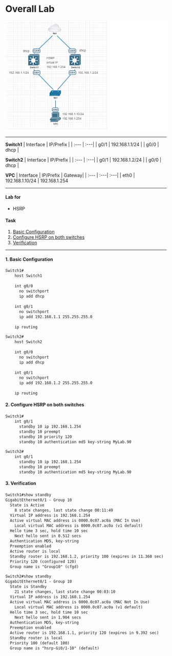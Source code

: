 # Overall Lab


![](./Images/hsrp.png "hsrp")

---
**Switch1**
| Interface | IP/Prefix |
| :--- | :---|
| g0/1 | 192.168.1.1/24 |
| g0/0 | dhcp |

**Switch2**
| Interface | IP/Prefix | 
| :--- | :---| 
| g0/1 | 192.168.1.2/24 |
| g0/0 | dhcp |

**VPC**
| Interface | IP/Prefix | Gateway|
| :--- | :---| :---|
| eth0 | 192.168.1.10/24 | 192.168.1.254

---
#### Lab for
- HSRP

#### Task

1. [Basic Configuration](#1-basic-configuration)
2. [Configure HSRP on both switches](#2-configure-hsrp-on-both-switches)
3. [Verification](#3-verification)
---

#### 1. Basic Configuration

```
Switch1# 
    host Switch1

    int g0/0
      no switchport
      ip add dhcp

    int g0/1
      no switchport
      ip add 192.168.1.1 255.255.255.0

    ip routing
```

```
Switch2# 
    host Switch2

    int g0/0
      no switchport
      ip add dhcp

    int g0/1
      no switchport
      ip add 192.168.1.2 255.255.255.0

    ip routing
```

#### 2. Configure HSRP on both switches
```
Switch1# 
    int g0/1
      standby 10 ip 192.168.1.254
      standby 10 preempt
      standby 10 priority 120
      standby 10 authentication md5 key-string MyLab.90
```

```
Switch2# 
    int g0/1
      standby 10 ip 192.168.1.254
      standby 10 preempt
      standby 10 authentication md5 key-string MyLab.90
```
#### 3. Verification

```shell
Switch1#show standby
GigabitEthernet0/1 - Group 10
  State is Active
    8 state changes, last state change 00:11:49
  Virtual IP address is 192.168.1.254
  Active virtual MAC address is 0000.0c07.ac0a (MAC In Use)
    Local virtual MAC address is 0000.0c07.ac0a (v1 default)
  Hello time 3 sec, hold time 10 sec
    Next hello sent in 0.512 secs
  Authentication MD5, key-string
  Preemption enabled
  Active router is local
  Standby router is 192.168.1.2, priority 100 (expires in 11.360 sec)
  Priority 120 (configured 120)
  Group name is "Group10" (cfgd)
  ```


```shell
Switch2#show standby
GigabitEthernet0/1 - Group 10
  State is Standby
    21 state changes, last state change 00:03:10
  Virtual IP address is 192.168.1.254
  Active virtual MAC address is 0000.0c07.ac0a (MAC Not In Use)
    Local virtual MAC address is 0000.0c07.ac0a (v1 default)
  Hello time 3 sec, hold time 10 sec
    Next hello sent in 1.904 secs
  Authentication MD5, key-string
  Preemption enabled
  Active router is 192.168.1.1, priority 120 (expires in 9.392 sec)
  Standby router is local
  Priority 100 (default 100)
  Group name is "hsrp-Gi0/1-10" (default)
```






